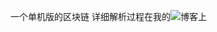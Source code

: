 一个单机版的区块链
详细解析过程在我的![博客上](https://heyuan-33.github.io/2025/06/16/%E5%8D%95%E6%9C%BA%E7%89%88%E5%8C%BA%E5%9D%97%E9%93%BE%E7%9A%84%E5%AE%9E%E7%8E%B0/)
